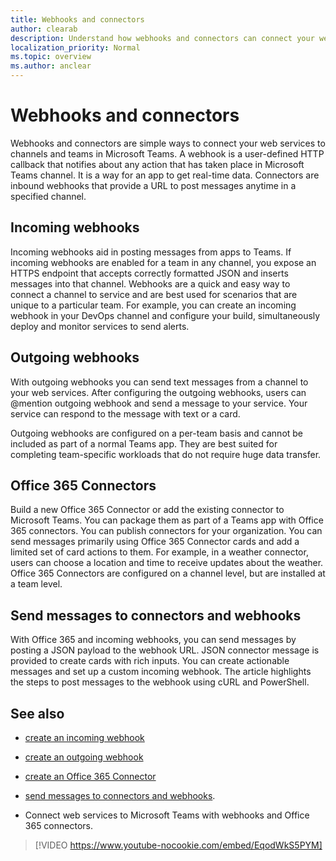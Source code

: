 ```yaml
---
title: Webhooks and connectors
author: clearab
description: Understand how webhooks and connectors can connect your web services to the Teams client.
localization_priority: Normal
ms.topic: overview
ms.author: anclear
---
```


# Webhooks and connectors

Webhooks and connectors are simple ways to connect your web services to channels and teams in Microsoft Teams.
A webhook is a user-defined HTTP callback that notifies about any action that has taken place in Microsoft Teams channel. It is a way for an app to get real-time data.
Connectors are inbound webhooks that provide a URL to post messages anytime in a specified channel.

## Incoming webhooks

Incoming webhooks aid in posting messages from apps to Teams. If incoming webhooks are enabled for a team in any channel, you expose an HTTPS endpoint that accepts correctly formatted JSON and inserts messages into that channel. Webhooks are a quick and easy way to connect a channel to service and are best used for scenarios that are unique to a particular team. For example, you can create an incoming webhook in your DevOps channel and configure your build, simultaneously deploy and monitor services to send alerts.

## Outgoing webhooks

With outgoing webhooks you can send text messages from a channel to your web services. After configuring the outgoing webhooks, users can @mention outgoing webhook and send a message to your service. Your service can respond to the message with text or a card.

Outgoing webhooks are configured on a per-team basis and cannot be included as part of a normal Teams app. They are best suited for completing team-specific workloads that do not require huge data transfer.

## Office 365 Connectors

Build a new Office 365 Connector or add the existing connector to Microsoft Teams.
You can package them as part of a Teams app with Office 365 connectors. You can publish connectors for your organization. You can send messages primarily using Office 365 Connector cards and add a limited set of card actions to them. For example, in a weather connector, users can choose a location and time to receive updates about the weather. Office 365 Connectors are configured on a channel level, but are installed at a team level.

## Send messages to connectors and webhooks

With Office 365 and incoming webhooks, you can send messages by posting a JSON payload to the webhook URL. JSON connector message is provided to create cards with rich inputs. You can create actionable messages and set up a custom incoming webhook. The article highlights the steps to post messages to the webhook using cURL and PowerShell.

## See also

* [create an incoming webhook](~/webhooks-and-connectors/how-to/add-incoming-webhook.md)
* [create an outgoing webhook](~/webhooks-and-connectors/how-to/add-outgoing-webhook.md)
* [create an Office 365 Connector](~/webhooks-and-connectors/how-to/connectors-creating.md)
* [send messages to connectors and webhooks](../webhooks-and-connectors/how-to/connectors-using.md).

* Connect web services to Microsoft Teams with webhooks and Office 365 connectors.

 > [!VIDEO https://www.youtube-nocookie.com/embed/EqodWkS5PYM]